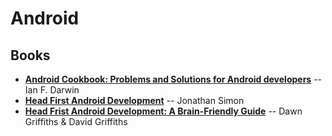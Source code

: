 # Android

## Books

* **[Android Cookbook: Problems and Solutions for Android developers](https://github.com/UlugbekMuslitdinov/awesome-sources/blob/main/Android/anfroid-cookbook-problems-and-solutions-for-android-developers-2nd-edition.pdf)** -- Ian F. Darwin
* **[Head First Android Development](https://github.com/UlugbekMuslitdinov/awesome-sources/blob/main/Android/head-first-android-development.pdf)** -- Jonathan Simon
* **[Head Frist Android Development: A Brain-Friendly Guide](https://github.com/UlugbekMuslitdinov/awesome-sources/blob/main/Android/head-first-android-development-brain-friendly-guide.pdf)** -- Dawn Griffiths & David Griffiths
